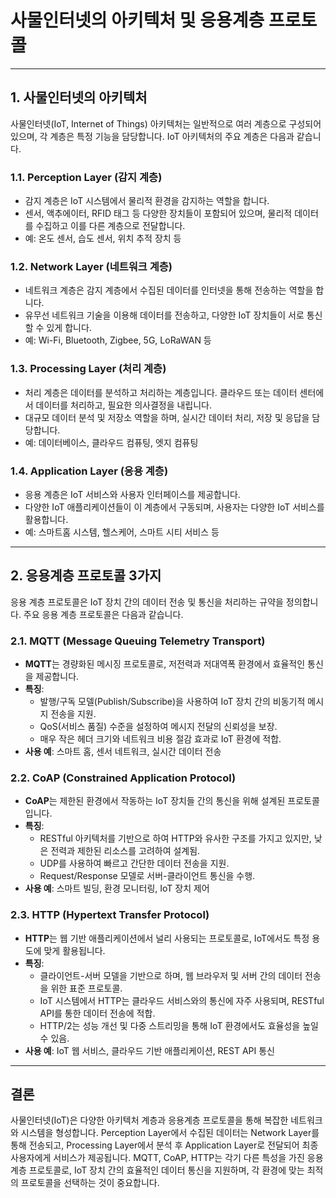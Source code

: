 # 사물인터넷의 아키텍처 및 응용계층 프로토콜

---

## 1. **사물인터넷의 아키텍처**

사물인터넷(IoT, Internet of Things) 아키텍처는 일반적으로 여러 계층으로 구성되어 있으며, 각 계층은 특정 기능을 담당합니다. IoT 아키텍처의 주요 계층은 다음과 같습니다.

### **1.1. Perception Layer (감지 계층)**
- 감지 계층은 IoT 시스템에서 물리적 환경을 감지하는 역할을 합니다.
- 센서, 액추에이터, RFID 태그 등 다양한 장치들이 포함되어 있으며, 물리적 데이터를 수집하고 이를 다른 계층으로 전달합니다.
- 예: 온도 센서, 습도 센서, 위치 추적 장치 등

### **1.2. Network Layer (네트워크 계층)**
- 네트워크 계층은 감지 계층에서 수집된 데이터를 인터넷을 통해 전송하는 역할을 합니다.
- 유무선 네트워크 기술을 이용해 데이터를 전송하고, 다양한 IoT 장치들이 서로 통신할 수 있게 합니다.
- 예: Wi-Fi, Bluetooth, Zigbee, 5G, LoRaWAN 등

### **1.3. Processing Layer (처리 계층)**
- 처리 계층은 데이터를 분석하고 처리하는 계층입니다. 클라우드 또는 데이터 센터에서 데이터를 처리하고, 필요한 의사결정을 내립니다.
- 대규모 데이터 분석 및 저장소 역할을 하며, 실시간 데이터 처리, 저장 및 응답을 담당합니다.
- 예: 데이터베이스, 클라우드 컴퓨팅, 엣지 컴퓨팅

### **1.4. Application Layer (응용 계층)**
- 응용 계층은 IoT 서비스와 사용자 인터페이스를 제공합니다.
- 다양한 IoT 애플리케이션들이 이 계층에서 구동되며, 사용자는 다양한 IoT 서비스를 활용합니다.
- 예: 스마트홈 시스템, 헬스케어, 스마트 시티 서비스 등

---

## 2. **응용계층 프로토콜 3가지**

응용 계층 프로토콜은 IoT 장치 간의 데이터 전송 및 통신을 처리하는 규약을 정의합니다. 주요 응용 계층 프로토콜은 다음과 같습니다.

### **2.1. MQTT (Message Queuing Telemetry Transport)**
- **MQTT**는 경량화된 메시징 프로토콜로, 저전력과 저대역폭 환경에서 효율적인 통신을 제공합니다.
- **특징**:
  - 발행/구독 모델(Publish/Subscribe)을 사용하여 IoT 장치 간의 비동기적 메시지 전송을 지원.
  - QoS(서비스 품질) 수준을 설정하여 메시지 전달의 신뢰성을 보장.
  - 매우 작은 헤더 크기와 네트워크 비용 절감 효과로 IoT 환경에 적합.
- **사용 예**: 스마트 홈, 센서 네트워크, 실시간 데이터 전송

### **2.2. CoAP (Constrained Application Protocol)**
- **CoAP**는 제한된 환경에서 작동하는 IoT 장치들 간의 통신을 위해 설계된 프로토콜입니다.
- **특징**:
  - RESTful 아키텍처를 기반으로 하여 HTTP와 유사한 구조를 가지고 있지만, 낮은 전력과 제한된 리소스를 고려하여 설계됨.
  - UDP를 사용하여 빠르고 간단한 데이터 전송을 지원.
  - Request/Response 모델로 서버-클라이언트 통신을 수행.
- **사용 예**: 스마트 빌딩, 환경 모니터링, IoT 장치 제어

### **2.3. HTTP (Hypertext Transfer Protocol)**
- **HTTP**는 웹 기반 애플리케이션에서 널리 사용되는 프로토콜로, IoT에서도 특정 용도에 맞게 활용됩니다.
- **특징**:
  - 클라이언트-서버 모델을 기반으로 하며, 웹 브라우저 및 서버 간의 데이터 전송을 위한 표준 프로토콜.
  - IoT 시스템에서 HTTP는 클라우드 서비스와의 통신에 자주 사용되며, RESTful API를 통한 데이터 전송에 적합.
  - HTTP/2는 성능 개선 및 다중 스트리밍을 통해 IoT 환경에서도 효율성을 높일 수 있음.
- **사용 예**: IoT 웹 서비스, 클라우드 기반 애플리케이션, REST API 통신

---

## 결론

사물인터넷(IoT)은 다양한 아키텍처 계층과 응용계층 프로토콜을 통해 복잡한 네트워크와 시스템을 형성합니다. Perception Layer에서 수집된 데이터는 Network Layer를 통해 전송되고, Processing Layer에서 분석 후 Application Layer로 전달되어 최종 사용자에게 서비스가 제공됩니다. MQTT, CoAP, HTTP는 각기 다른 특성을 가진 응용계층 프로토콜로, IoT 장치 간의 효율적인 데이터 통신을 지원하며, 각 환경에 맞는 최적의 프로토콜을 선택하는 것이 중요합니다.
